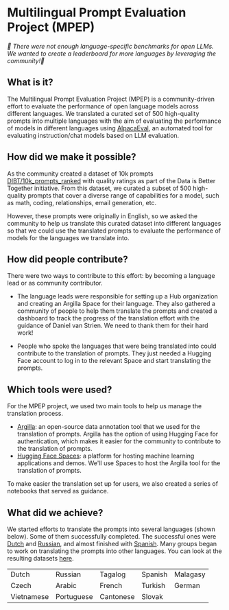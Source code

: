 # Multilingual Prompt Evaluation Project (MPEP)

*🏅 There were not enough language-specific benchmarks for open LLMs. We wanted to create a leaderboard for more languages by leveraging the community!🏅*

## What is it?

The Multilingual Prompt Evaluation Project (MPEP) is a community-driven effort to evaluate the performance of open language models across different languages. We translated a curated set of 500 high-quality prompts into multiple languages with the aim of evaluating the performance of models in different languages using [AlpacaEval](https://github.com/tatsu-lab/alpaca_eval), an automated tool for evaluating instruction/chat models based on LLM evaluation.

## How did we make it possible?

As the community created a dataset of 10k prompts [DIBT/10k_prompts_ranked](https://huggingface.co/datasets/DIBT/10k_prompts_ranked) with quality ratings as part of the Data is Better Together initiative. From this dataset, we curated a subset of 500 high-quality prompts that cover a diverse range of capabilities for a model, such as math, coding, relationships, email generation, etc.

However, these prompts were originally in English, so we asked the community to help us translate this curated dataset into different languages so that we could use the translated prompts to evaluate the performance of models for the languages we translate into.

## How did people contribute?

There were two ways to contribute to this effort: by becoming a language lead or as community contributor.

* The language leads were responsible for setting up a Hub organization and creating an Argilla Space for their language. They also gathered a community of people to help them translate the prompts and created a dashboard to track the progress of the translation effort with the guidance of Daniel van Strien. We need to thank them for their hard work!

* People who spoke the languages that were being translated into could contribute to the translation of prompts. They just needed a Hugging Face account to log in to the relevant Space and start translating the prompts.

## Which tools were used?

For the MPEP project, we used two main tools to help us manage the translation process.

- [Argilla](https://github.com/argilla-io/argilla): an open-source data annotation tool that we used for the translation of prompts. Argilla has the option of using Hugging Face for authentication, which makes it easier for the community to contribute to the translation of prompts.
- [Hugging Face Spaces](https://huggingface.co/spaces): a platform for hosting machine learning applications and demos. We'll use Spaces to host the Argilla tool for the translation of prompts.

To make easier the translation set up for users, we also created a series of notebooks that served as guidance.

## What did we achieve?

We started efforts to translate the prompts into several languages (shown below). Some of them successfully completed. The successful ones were [Dutch](https://huggingface.co/datasets/DIBT/MPEP_DUTCH) and [Russian](https://huggingface.co/datasets/DIBT/MPEP_RUSSIAN), and almost finished with [Spanish](https://huggingface.co/datasets/DIBT/MPEP_SPANISH). Many groups began to work on translating the prompts into other languages. You can look at the resulting datasets [here](https://huggingface.co/DIBT).

<table>
    <tr>
        <td>Dutch</td>
        <td>Russian</td>
        <td>Tagalog</td>
        <td>Spanish</td>
        <td>Malagasy</td>
    </tr>
    <tr>
        <td>Czech</td>
        <td>Arabic</td>
        <td>French</td>
        <td>Turkish</td>
        <td>German</td>
    </tr>
    <tr>
        <td>Vietnamese</td>
        <td>Portuguese</td>
        <td>Cantonese</td>
        <td>Slovak</td>
    </tr>
</table>